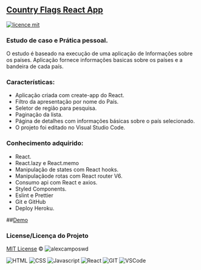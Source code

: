 ## <a href="#">Country Flags React App</a>
[![licence mit](https://img.shields.io/badge/licence-MIT-blue.svg)](https://github.com/alexcamposwd/countries_flags_react/blob/main/LICENSE) 

### Estudo de caso e Prática pessoal.

O estudo é baseado na execução de uma aplicação de Informações sobre os países.
Aplicação fornece informações basicas sobre os países e a bandeira de cada país.

### Características:

- Aplicação criada com create-app do React.
- Filtro da apresentação por nome do País.
- Seletor de região para pesquisa.
- Paginação da lista.
- Página de detalhes com informações básicas sobre o país selecionado.
- O projeto foi editado no Visual Studio Code.

### Conhecimento adquirido:

- React.
- React.lazy e React.memo
- Manipulação de states com React hooks.
- Manipulaçãode rotas com React router V6.
- Consumo api com React e axios.
- Styled Components.
- Eslint e Prettier
- Git e GitHub
- Deploy Heroku.

##[Demo](https://country-react-wd.netlify.app/)

### License/Licença do Projeto
[MIT License](./LICENSE) © ![alexcamposwd](https://img.shields.io/badge/-alexcamposwd-blue?&style=flat)


![HTML]( https://img.shields.io/badge/HTML5-E34F26?style=for-the-badge&logo=html5&logoColor=white )
![CSS](https://img.shields.io/badge/CSS3-1572B6?style=for-the-badge&logo=css3&logoColor=white )
![Javascript]( https://img.shields.io/badge/JavaScript-F7DF1E?style=for-the-badge&logo=javascript&logoColor=black) 
![React]( https://img.shields.io/badge/React-20232A?style=for-the-badge&logo=react&logoColor=61DAFB) 
![GIT]( https://img.shields.io/badge/Git-F05032?style=for-the-badge&logo=git&logoColor=white) 
![VSCode]( https://img.shields.io/badge/Visual_Studio_Code-0078D4?style=for-the-badge&logo=visual%20studio%20code&logoColor=white) 

